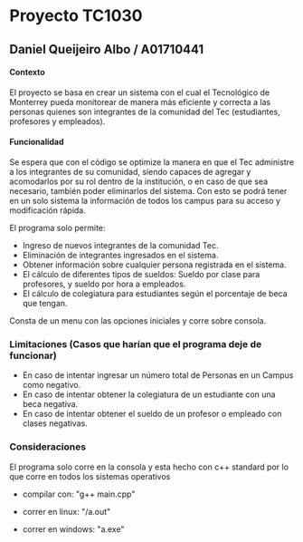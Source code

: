 # Proyecto TC1030 
## Daniel Queijeiro Albo / A01710441

#### Contexto
El proyecto se basa en crear un sistema con el cual el Tecnológico de Monterrey pueda monitorear de manera más eficiente y correcta a las personas quienes son integrantes de la comunidad del Tec (estudiantes, profesores y empleados).

#### Funcionalidad
Se espera que con el código se optimize la manera en que el Tec administre a los integrantes de su comunidad, siendo capaces de agregar y acomodarlos por su rol dentro de la institución, o en caso de que sea necesario, también poder eliminarlos del sistema. Con esto se podrá tener en un solo sistema la información de todos los campus para su acceso y modificación rápida.

El programa solo permite:
- Ingreso de nuevos integrantes de la comunidad Tec.
- Eliminación de integrantes ingresados en el sistema.
- Obtener información sobre cualquier persona registrada en el sistema. 
- El cálculo de diferentes tipos de sueldos: Sueldo por clase para profesores, y sueldo por hora a empleados.
- El cálculo de colegiatura para estudiantes según el porcentaje de beca que tengan.

Consta de un menu con las opciones iniciales y corre sobre consola.

### Limitaciones (Casos que harían que el programa deje de funcionar)
- En caso de intentar ingresar un número total de Personas en un Campus como negativo.
- En caso de intentar obtener la colegiatura de un estudiante con una beca negativa.
- En caso de intentar obtener el sueldo de un profesor o empleado con clases negativas.

### Consideraciones
El programa solo corre en la consola y esta hecho con c++ standard por lo que corre en todos los sistemas operativos

- compilar con: "g++ main.cpp"

- correr en linux: "/a.out"

- correr en windows: "a.exe"
